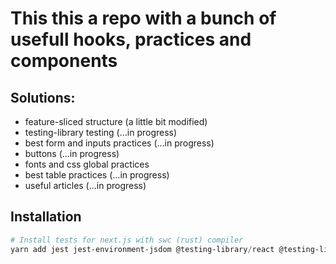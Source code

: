 # This this a repo with a bunch of usefull hooks, practices and components

## Solutions:

- feature-sliced structure (a little bit modified)
- testing-library testing (...in progress)
- best form and inputs practices (...in progress)
- buttons (...in progress)
- fonts and css global practices
- best table practices (...in progress)
- useful articles (...in progress)

## Installation

```ps1
# Install tests for next.js with swc (rust) compiler
yarn add jest jest-environment-jsdom @testing-library/react @testing-library/jest-dom -D
```
